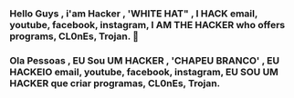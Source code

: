 ### Hello Guys , i'am Hacker , 'WHITE HAT" , I HACK email, youtube, facebook, instagram, I AM THE HACKER who offers programs, CL0nEs, Trojan. 👋
### Ola Pessoas , EU Sou UM HACKER , 'CHAPEU BRANCO' , EU HACKEIO email, youtube, facebook, instagram, EU SOU UM HACKER que criar programas, CL0nEs, Trojan. 
<!--
**Hacker-github-ctrl/Hacker-github-ctrl** is a ✨ _special_ ✨ repository because its `README.md` (this file) appears on your GitHub profile.

Here are some ideas to get you started:

- 🔭 I’m currently working on ...
- 🌱 I’m currently learning ...
- 👯 I’m looking to collaborate on ...
- 🤔 I’m looking for help with ...
- 💬 Ask me about ...
- 📫 How to reach me: ...
- 😄 Pronouns: ...
- ⚡ Fun fact: ...
-->
